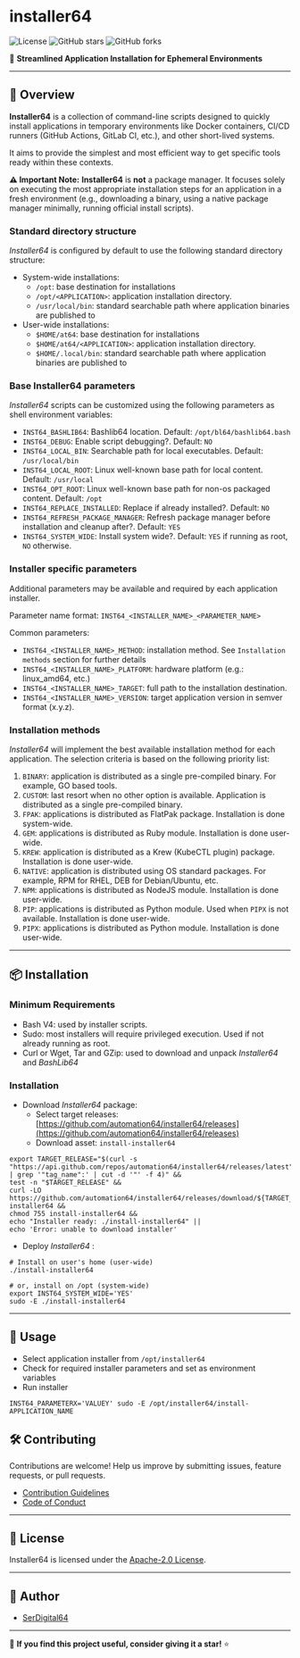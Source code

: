 # installer64

![License](https://img.shields.io/github/license/automation64/installer64)
![GitHub stars](https://img.shields.io/github/stars/automation64/installer64?style=social)
![GitHub forks](https://img.shields.io/github/forks/automation64/installer64?style=social)

🚀 **Streamlined Application Installation for Ephemeral Environments**

---

## 📌 Overview

**Installer64** is a collection of command-line scripts designed to quickly install applications in temporary environments like Docker containers, CI/CD runners (GitHub Actions, GitLab CI, etc.), and other short-lived systems.

It aims to provide the simplest and most efficient way to get specific tools ready within these contexts.

**⚠️ Important Note:** **Installer64** is **not** a package manager. It focuses solely on executing the most appropriate installation steps for an application in a fresh environment (e.g., downloading a binary, using a native package manager minimally, running official install scripts).

### Standard directory structure

_Installer64_ is configured by default to use the following standard directory structure:

- System-wide installations:
  - `/opt`: base destination for installations
  - `/opt/<APPLICATION>`: application installation directory.
  - `/usr/local/bin`: standard searchable path where application binaries are published to
- User-wide installations:
  - `$HOME/at64`: base destination for installations
  - `$HOME/at64/<APPLICATION>`: application installation directory.
  - `$HOME/.local/bin`: standard searchable path where application binaries are published to

### Base Installer64 parameters

_Installer64_ scripts can be customized using the following parameters as shell environment variables:

- `INST64_BASHLIB64`: Bashlib64 location. Default: `/opt/bl64/bashlib64.bash`
- `INST64_DEBUG`: Enable script debugging?. Default: `NO`
- `INST64_LOCAL_BIN`: Searchable path for local executables. Default: `/usr/local/bin`
- `INST64_LOCAL_ROOT`: Linux well-known base path for local content. Default: `/usr/local`
- `INST64_OPT_ROOT`: Linux well-known base path for non-os packaged content. Default: `/opt`
- `INST64_REPLACE_INSTALLED`: Replace if already installed?. Default: `NO`
- `INST64_REFRESH_PACKAGE_MANAGER`: Refresh package manager before installation and cleanup after?. Default: `YES`
- `INST64_SYSTEM_WIDE`: Install system wide?. Default: `YES` if running as root, `NO` otherwise.

### Installer specific parameters

Additional parameters may be available and required by each application installer.

Parameter name format: `INST64_<INSTALLER_NAME>_<PARAMETER_NAME>`

Common parameters:

- `INST64_<INSTALLER_NAME>_METHOD`: installation method. See `Installation methods` section for further details
- `INST64_<INSTALLER_NAME>_PLATFORM`: hardware platform (e.g.: linux_amd64, etc.)
- `INST64_<INSTALLER_NAME>_TARGET`: full path to the installation destination.
- `INST64_<INSTALLER_NAME>_VERSION`: target application version in semver format (x.y.z).

### Installation methods

_Installer64_ will implement the best available installation method for each application.
The selection criteria is based on the following priority list:

1. `BINARY`: application is distributed as a single pre-compiled binary. For example, GO based tools.
1. `CUSTOM`: last resort when no other option is available. Application is distributed as a single pre-compiled binary.
1. `FPAK`: applications is distributed as FlatPak package. Installation is done system-wide.
1. `GEM`: applications is distributed as Ruby module. Installation is done user-wide.
1. `KREW`: application is distributed as a Krew (KubeCTL plugin) package. Installation is done user-wide.
1. `NATIVE`: application is distributed using OS standard packages. For example, RPM for RHEL, DEB for Debian/Ubuntu, etc.
1. `NPM`: applications is distributed as NodeJS module. Installation is done user-wide.
1. `PIP`: applications is distributed as Python module. Used when `PIPX` is not available. Installation is done user-wide.
1. `PIPX`: applications is distributed as Python module. Installation is done user-wide.

---

## 📦 Installation

### Minimum Requirements

- Bash V4: used by installer scripts.
- Sudo: most installers will require privileged execution. Used if not already running as root.
- Curl or Wget, Tar and GZip: used to download and unpack _Installer64_ and _BashLib64_

### Installation

- Download _Installer64_ package:
  - Select target releases: [https://github.com/automation64/installer64/releases](https://github.com/automation64/installer64/releases)
  - Download asset: `install-installer64`

```shell
export TARGET_RELEASE="$(curl -s "https://api.github.com/repos/automation64/installer64/releases/latest" | grep '"tag_name":' | cut -d '"' -f 4)" &&
test -n "$TARGET_RELEASE" &&
curl -LO https://github.com/automation64/installer64/releases/download/${TARGET_RELEASE}/install-installer64 &&
chmod 755 install-installer64 &&
echo "Installer ready: ./install-installer64" ||
echo 'Error: unable to download installer'
```

- Deploy _Installer64_ :

```shell
# Install on user's home (user-wide)
./install-installer64

# or, install on /opt (system-wide)
export INST64_SYSTEM_WIDE='YES'
sudo -E ./install-installer64
```

---

## 🚀 Usage

- Select application installer from `/opt/installer64`
- Check for required installer parameters and set as environment variables
- Run installer

```shell
INST64_PARAMETERX='VALUEY' sudo -E /opt/installer64/install-APPLICATION_NAME
```

## 🛠 Contributing

Contributions are welcome! Help us improve by submitting issues, feature requests, or pull requests.

- [Contribution Guidelines](https://github.com/automation64/installer64/blob/main/CONTRIBUTING.md)
- [Code of Conduct](https://github.com/automation64/installer64/blob/main/CODE_OF_CONDUCT.md)

---

## 📜 License

Installer64 is licensed under the [Apache-2.0 License](https://www.apache.org/licenses/LICENSE-2.0.txt).

---

## 👤 Author

- [SerDigital64](https://github.com/serdigital64)

---

🌟 **If you find this project useful, consider giving it a star!** ⭐

